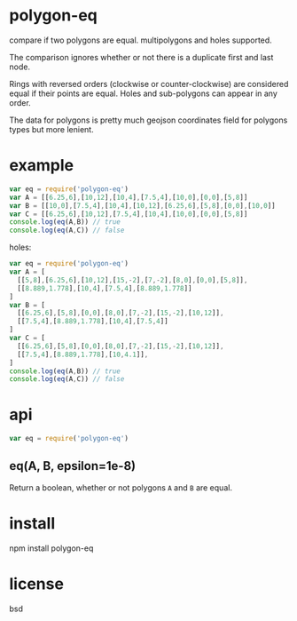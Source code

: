 # polygon-eq

compare if two polygons are equal. multipolygons and holes supported.

The comparison ignores whether or not there is a duplicate first and last node.

Rings with reversed orders (clockwise or counter-clockwise) are considered equal if their points are
equal. Holes and sub-polygons can appear in any order.

The data for polygons is pretty much geojson coordinates field for polygons types but more lenient.

# example

``` js
var eq = require('polygon-eq')
var A = [[6.25,6],[10,12],[10,4],[7.5,4],[10,0],[0,0],[5,8]]
var B = [[10,0],[7.5,4],[10,4],[10,12],[6.25,6],[5,8],[0,0],[10,0]]
var C = [[6.25,6],[10,12],[7.5,4],[10,4],[10,0],[0,0],[5,8]]
console.log(eq(A,B)) // true
console.log(eq(A,C)) // false
```

holes:

``` js
var eq = require('polygon-eq')
var A = [
  [[5,8],[6.25,6],[10,12],[15,-2],[7,-2],[8,0],[0,0],[5,8]],
  [[8.889,1.778],[10,4],[7.5,4],[8.889,1.778]]
]
var B = [
  [[6.25,6],[5,8],[0,0],[8,0],[7,-2],[15,-2],[10,12]],
  [[7.5,4],[8.889,1.778],[10,4],[7.5,4]]
]
var C = [
  [[6.25,6],[5,8],[0,0],[8,0],[7,-2],[15,-2],[10,12]],
  [[7.5,4],[8.889,1.778],[10,4.1]],
]
console.log(eq(A,B)) // true
console.log(eq(A,C)) // false
```

# api

``` js
var eq = require('polygon-eq')
```

## eq(A, B, epsilon=1e-8)

Return a boolean, whether or not polygons `A` and `B` are equal.

# install

npm install polygon-eq

# license

bsd
